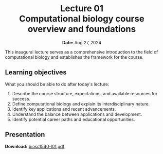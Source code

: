 <h1 align="center">
<b>Lecture 01</b><br>
Computational biology course overview and foundations
</h1>
<p align="center">
<b>Date:</b> Aug 27, 2024
</p>

This inaugural lecture serves as a comprehensive introduction to the field of computational biology and establishes the framework for the course.

## Learning objectives

What you should be able to do after today's lecture:

1.  Describe the course structure, expectations, and available resources for success.
2.  Define computational biology and explain its interdisciplinary nature.
3.  Identify key applications and recent advancements.
4.  Understand the balance between applications and development.
5.  Identify potential career paths and educational opportunities.

## Presentation

**Download:** [biosc1540-l01.pdf](/lectures/01/biosc1540-l01.pdf)
